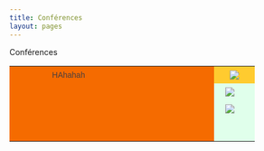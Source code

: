 ```yaml
---
title: Conférences 
layout: pages
---
```

Conférences 

<style type="text/css">
.tg  {border-collapse:collapse;border-spacing:0;border-color:#bbb;}
.tg td{font-family:Arial, sans-serif;font-size:14px;padding:7px 20px;border-style:solid;border-width:0px;overflow:hidden;word-break:normal;border-color:#bbb;color:#594F4F;background-color:#E0FFEB;}
.tg th{font-family:Arial, sans-serif;font-size:14px;font-weight:normal;padding:7px 20px;border-style:solid;border-width:0px;overflow:hidden;word-break:normal;border-color:#bbb;color:#493F3F;background-color:#9DE0AD;}
.tg .tg-3ope{background-color:#ffcb2f}
.tg .tg-b286{background-color:#f56b00}
</style>
<table class="tg" style="undefined;table-layout: fixed; width: 434px">
<colgroup>
<col style="width: 209px">
<col style="width: 153px">
<col style="width: 72px">
</colgroup>
  <tr>
    <th class="tg-b286">HAhahah</th>
    <th class="tg-b286"></th>
    <th class="tg-3ope"><img src="http://www.wpclipart.com/signs_symbol/checkmarks/checkmark_in_circle/.cache/ok_checkmark_green.png"></th>
  </tr>
  <tr>
    <td class="tg-b286"></td>
    <td class="tg-b286"></td>
    <td class="tg-031e"><img src="http://www.wpclipart.com/signs_symbol/checkmarks/checkmark_in_circle/.cache/ok_checkmark_green.png"></td>
  </tr>
  <tr>
    <td class="tg-b286"></td>
    <td class="tg-b286"></td>
    <td class="tg-031e"><img src="http://www.wpclipart.com/signs_symbol/checkmarks/checkmark_in_circle/.cache/ok_checkmark_green.png"></td>
  </tr>
  <tr>
    <td class="tg-b286"></td>
    <td class="tg-b286"></td>
    <td class="tg-031e"></td>
  </tr>
  <tr>
    <td class="tg-b286"></td>
    <td class="tg-b286"></td>
    <td class="tg-031e"></td>
  </tr>
  <tr>
    <td class="tg-b286"></td>
    <td class="tg-b286"></td>
    <td class="tg-031e"></td>
  </tr>
</table>